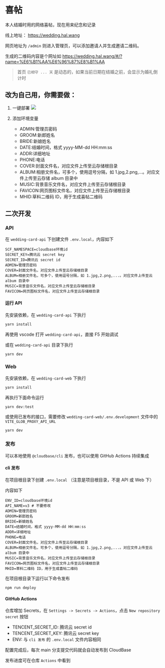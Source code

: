 # 喜帖

本人结婚时用的网络喜帖，现在用来纪念和记录

线上地址： <https://wedding.hal.wang>

网页地址为 `/admin` 则进入管理页，可以添加邀请人并生成邀请二维码。

生成的二维码内容是个网址如 <https://wedding.hal.wang/#/?name=%E6%B1%AA%E6%96%87%E8%B1%AA>

> 首页 `已相守 ... 天` 是动态的，如果当前日期在结婚之前，会显示为婚礼倒计时

## 改为自己用，你需要做：

1. 一键部署 [![](https://main.qcloudimg.com/raw/67f5a389f1ac6f3b4d04c7256438e44f.svg)](https://console.cloud.tencent.com/tcb/env/index?action=CreateAndDeployCloudBaseProject&appUrl=https%3A%2F%2Fgithub.com%2Fhal-wang%2Fwedding-card&branch=main)

2. 添加环境变量
   - ADMIN:管理员密码
   - GROOM:新郎姓名
   - BRIDE:新娘姓名
   - DATE:结婚时间，格式 yyyy-MM-dd HH:mm:ss
   - ADDR:详细地址
   - PHONE:电话
   - COVER:封面文件名，对应文件上传至云存储根目录
   - ALBUM:相册文件名，可多个，使用逗号分隔，如 1.jpg,2.png,...。对应文件上传至云存储 album 目录中
   - MUSIC:背景音乐文件名，对应文件上传至云存储根目录
   - FAVICON:网页图标文件名，对应文件上传至云存储根目录
   - MHID:草料二维码 ID，用于生成喜帖二维码

## 二次开发

### API

在 `wedding-card-api` 下创建文件 `.env.local`，内容如下

```
SCF_NAMESPACE=cloudbase环境id
SECRET_KEY=腾讯云 secret key
SECRET_ID=腾讯云 secret id
ADMIN=管理员密码
COVER=封面文件名，对应文件上传至云存储根目录
ALBUM=相册文件名，可多个，使用逗号分隔，如 1.jpg,2.png,...。对应文件上传至云 album 目录中
MUSIC=背景音乐文件名，对应文件上传至云存储根目录
FAVICON=网页图标文件名，对应文件上传至云存储根目录
```

#### 运行 API

先安装依赖，在 `wedding-card-api` 下执行

```bash
yarn install
```

再使用 vscode 打开 `wedding-card-api`，直接 F5 开始调试

或在 `wedding-card-api` 目录下执行

```bash
yarn dev
```

### Web

先安装依赖，在 `wedding-card-web` 下执行

```bash
yarn install
```

再执行下面命令运行

```bash
yarn dev:test
```

或使用已发布的接口，需要修改 `wedding-card-web/.env.development` 文件中的 `VITE_GLOB_PROXY_API_URL`

```bash
yarn dev
```

### 发布

可以本地使用 `@cloudbase/cli` 发布，也可以使用 GitHub Actions 持续集成

#### cli 发布

在项目根目录下创建 `.env.local` （注意是项目根目录，不是 API 或 Web 下）

内容如下

```
ENV_ID=cloudbase环境id
API_NAME=v3 # 不要修改
ADMIN=管理员密码
GROOM=新郎姓名
BRIDE=新娘姓名
DATE=结婚时间，格式 yyyy-MM-dd HH:mm:ss
ADDR=详细地址
PHONE=电话
COVER=封面文件名，对应文件上传至云存储根目录
ALBUM=相册文件名，可多个，使用逗号分隔，如 1.jpg,2.png,...。对应文件上传至云 album 目录中
MUSIC=背景音乐文件名，对应文件上传至云存储根目录
FAVICON=网页图标文件名，对应文件上传至云存储根目录
MHID=草料二维码 ID，用于生成喜帖二维码
```

在项目根目录下运行以下命令发布

```bash
npm run deploy
```

#### GitHub Actions

仓库增加 Secrets，在 `Settings -> Secrets -> Actions`，点击 `New repository secret` 按钮

- TENCENT_SECRET_ID: 腾讯云 secret id
- TENCENT_SECRET_KEY: 腾讯云 secret key
- ENV: 与 `cli 发布` 的 `.env.local` 文件内容相同

配置完成后，每次 main 分支提交代码就会自动发布到 CloudBase

发布进度可在仓库 `Actions` 中看到
